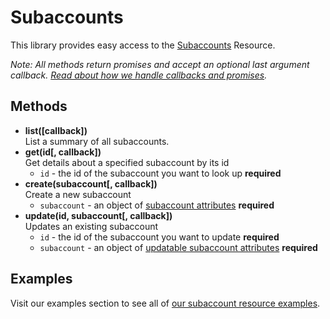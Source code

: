 # Subaccounts

This library provides easy access to the [Subaccounts](https://developers.sparkpost.com/api/subaccounts) Resource.

_Note: All methods return promises and accept an optional last argument callback. [Read about how we handle callbacks and promises](/docs/async.md)._

## Methods

- **list([callback])**<br />
  List a summary of all subaccounts.
- **get(id[, callback])**<br />
  Get details about a specified subaccount by its id
  - `id` - the id of the subaccount you want to look up **required**
- **create(subaccount[, callback])**<br />
  Create a new subaccount
  - `subaccount` - an object of [subaccount attributes](https://developers.sparkpost.com/api/subaccounts#header-request-body-attributes) **required**
- **update(id, subaccount[, callback])**<br />
  Updates an existing subaccount
  - `id` - the id of the subaccount you want to update **required**
  - `subaccount` - an object of [updatable subaccount attributes](https://developers.sparkpost.com/api/subaccounts#header-request-body-attributes-1) **required**

## Examples

Visit our examples section to see all of [our subaccount resource examples](/examples/subaccounts).
